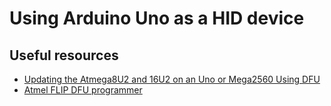 # Using Arduino Uno as a HID device

## Useful resources
- [Updating the Atmega8U2 and 16U2 on an Uno or Mega2560 Using DFU](https://docs.arduino.cc/hacking/software/DFUProgramming8U2)
- [Atmel FLIP DFU programmer](https://www.microchip.com/en-us/development-tool/flip)
